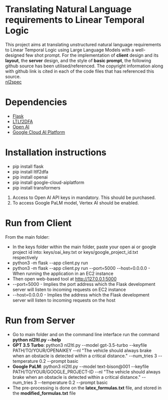 # Translating Natural Language requirements to Linear Temporal Logic
This project aims at translating unstructured natural language requirements to Linear Temporal Logic using Large Language Models with a well-designed few shot prompt. For the implementation of __client__ design and its __layout__, the __server__ design, and the style of __basic prompt__, the following github source has been utilised/referenced. The copyright information along with github link is cited in each of the code files that has referenced this source.  
[nl2spec](https://github.com/realChrisHahn2/nl2spec/tree/main)
# Dependencies
* [Flask](https://flask.palletsprojects.com/en/2.2.x/)  
* [LTLf2DFA](https://github.com/whitemech/LTLf2DFA)  
* [Open AI](https://openai.com/blog/openai-api)  
* [Google Cloud AI Platform](https://cloud.google.com/python/docs/reference/aiplatform/latest/index.html)  
# Installation instructions
* pip install flask  
* pip install ltlf2dfa  
* pip install openai  
* pip install google-cloud-aiplatform
* pip install transformers  

1. Access to Open AI API keys in mandatory. This should be purchased.  
2. To access Google PaLM model, Vertex AI should be enabled.  

# Run from Client
From the main folder:  
* In the keys folder within the main folder, paste your open ai or google project id into: keys/oai_key.txt or keys/google_project_id.txt respectively  
* python3 -m flask --app client.py run
* python3 -m flask --app client.py run --port=5000 --host=0.0.0.0 - When running the application in an EC2 instance
* Then open web-based tool at http://127.0.0.1:5000
* --port=5000 - Implies the port address which the Flask development server will listen to incoming requests on EC2 instance
* --host=0.0.0.0 - Implies the address which the Flask development server will listen to incoming requests on the host
  
# Run from Server  
* Go to main folder and on the command line interface run the command __python nl2ltl.py --help__  
* __GPT 3.5 Turbo__: python3 nl2ltl.py --model gpt-3.5-turbo --keyfile PATH/TO/YOUR/OPENAIKEY --nl "The vehicle should always brake when an obstacle is detected within a critical distance." --num_tries 3 --temperature 0.2 --prompt basic  
* __Google PaLM__: python3 nl2ltl.py --model text-bison@001 --keyfile PATH/TO/YOUR/GOOGLE_PROJECT-ID --nl "The vehicle should always brake when an obstacle is detected within a critical distance." --num_tries 3 --temperature 0.2 --prompt basic
* The pre-processing is done on the __latex_formulas.txt__ file, and stored in the __modified_formulas.txt__ file

